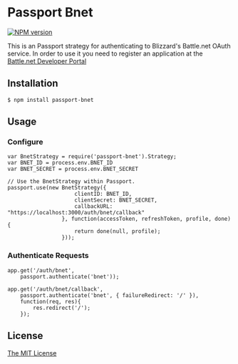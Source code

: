 # Passport Bnet

[![NPM
version](https://badge.fury.io/js/passport-bnet.svg)](http://badge.fury.io/js/passport-bnet)

This is an Passport strategy for authenticating to Blizzard's Battle.net OAuth
service. In order to use it you need to register an application at the
[Battle.net Developer Portal](https://dev.battle.net)

## Installation

    $ npm install passport-bnet

## Usage

### Configure

    var BnetStrategy = require('passport-bnet').Strategy;
    var BNET_ID = process.env.BNET_ID
    var BNET_SECRET = process.env.BNET_SECRET

    // Use the BnetStrategy within Passport.
    passport.use(new BnetStrategy({
                         clientID: BNET_ID,
                         clientSecret: BNET_SECRET,
                         callbackURL: "https://localhost:3000/auth/bnet/callback"
                     }, function(accessToken, refreshToken, profile, done) {
                         return done(null, profile);
                     }));

### Authenticate Requests

    app.get('/auth/bnet',
        passport.authenticate('bnet'));

    app.get('/auth/bnet/callback',
        passport.authenticate('bnet', { failureRedirect: '/' }),
        function(req, res){
            res.redirect('/');
        });

## License

[The MIT License](http://opensource.org/licenses/MIT)
